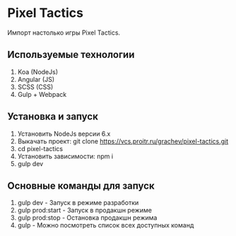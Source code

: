 # Pixel Tactics
Импорт настолько игры Pixel Tactics.

## Используемые технологии
1. Koa (NodeJs)
2. Angular (JS)
3. SCSS (CSS)
4. Gulp + Webpack

## Установка и запуск
1. Установить NodeJs версии 6.x
2. Выкачать проект: git clone https://vcs.proitr.ru/grachev/pixel-tactics.git
3. cd pixel-tactics
4. Установить зависимости: npm i
5. gulp dev

## Основные команды для запуск
1. gulp dev - Запуск в режиме разработки
2. gulp prod:start - Запуск в продакшн режиме
3. gulp prod:stop - Остановка продакшн режима
4. gulp - Можно посмотреть список всех доступных команд
